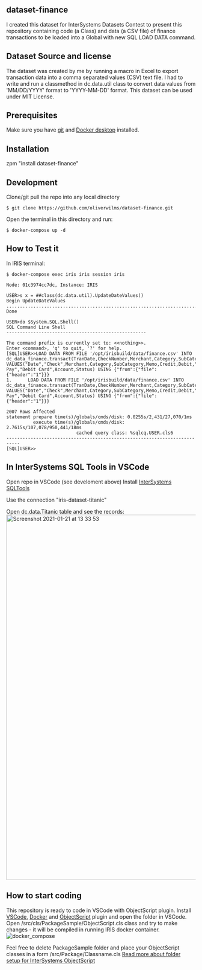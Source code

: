 ## dataset-finance
I created this dataset for InterSystems Datasets Contest to present this repository containing code (a Class) and data (a CSV file) of finance transactions to be loaded into a Global with new SQL LOAD DATA command.

## Dataset Source and license
The dataset was created by me by running a macro in Excel to export transaction data into a comma separated values (CSV) text file.
I had to write and run a classmethod in dc.data.util class to convert data values from 'MM/DD/YYYY' format to 'YYYY-MM-DD' format. 
This dataset can be used under MIT License.

## Prerequisites
Make sure you have [git](https://git-scm.com/book/en/v2/Getting-Started-Installing-Git) and [Docker desktop](https://www.docker.com/products/docker-desktop) installed.

## Installation 

zpm "install dataset-finance"

## Development

Clone/git pull the repo into any local directory

```
$ git clone https://github.com/oliverwilms/dataset-finance.git
```

Open the terminal in this directory and run:

```
$ docker-compose up -d
```

## How to Test it

In IRIS terminal:

```
$ docker-compose exec iris iris session iris

Node: 01c3974cc7dc, Instance: IRIS

USER>s x = ##class(dc.data.util).UpdateDateValues()
Begin UpdateDateValues
............................................................................................................................................................................................................................................................................................................................................................................................................................................................................................................................................................................................................................................................................................................................................................................................................................................................................................................................................................................................................................................................................................................................................................................................................................................................................................................................................................................................................................................................................................................................................................................................................................................................................................................................................................................................................................................................................................................................................................................................................................................................................................UpdateDateValues Done

USER>do $System.SQL.Shell()
SQL Command Line Shell
----------------------------------------------------

The command prefix is currently set to: <<nothing>>.
Enter <command>, 'q' to quit, '?' for help.
[SQL]USER>>LOAD DATA FROM FILE '/opt/irisbuild/data/finance.csv' INTO dc_data_finance.transact(TranDate,CheckNumber,Merchant,Category,SubCategory,Memo,Credit,Debit,BillPay,DebitCard,Account,Status) VALUES("Date","Check",Merchant,Category,SubCategory,Memo,Credit,Debit,"Bill Pay","Debit Card",Account,Status) USING {"from":{"file":{"header":"1"}}}
1.      LOAD DATA FROM FILE '/opt/irisbuild/data/finance.csv' INTO dc_data_finance.transact(TranDate,CheckNumber,Merchant,Category,SubCategory,Memo,Credit,Debit,BillPay,DebitCard,Account,Status) VALUES("Date","Check",Merchant,Category,SubCategory,Memo,Credit,Debit,"Bill Pay","Debit Card",Account,Status) USING {"from":{"file":{"header":"1"}}}

2007 Rows Affected
statement prepare time(s)/globals/cmds/disk: 0.0255s/2,431/27,070/1ms
          execute time(s)/globals/cmds/disk: 2.7615s/107,078/950,441/18ms
                          cached query class: %sqlcq.USER.cls6
---------------------------------------------------------------------------
[SQL]USER>>
```

## In InterSystems SQL Tools in VSCode
Open repo in VSCode (see develoment above)
Install [InterSystems SQLTools](https://marketplace.visualstudio.com/items?itemName=intersystems-community.sqltools-intersystems-driver)

Use the connection "iris-dataset-titanic"

Open dc.data.Titanic table and see the records:
<img width="968" alt="Screenshot 2021-01-21 at 13 33 53" src="https://user-images.githubusercontent.com/2781759/105340135-8e23ff80-5bee-11eb-9e5e-ff87dfdab047.png">


## How to start coding
This repository is ready to code in VSCode with ObjectScript plugin.
Install [VSCode](https://code.visualstudio.com/), [Docker](https://marketplace.visualstudio.com/items?itemName=ms-azuretools.vscode-docker) and [ObjectScript](https://marketplace.visualstudio.com/items?itemName=daimor.vscode-objectscript) plugin and open the folder in VSCode.
Open /src/cls/PackageSample/ObjectScript.cls class and try to make changes - it will be compiled in running IRIS docker container.
![docker_compose](https://user-images.githubusercontent.com/2781759/76656929-0f2e5700-6547-11ea-9cc9-486a5641c51d.gif)

Feel free to delete PackageSample folder and place your ObjectScript classes in a form
/src/Package/Classname.cls
[Read more about folder setup for InterSystems ObjectScript](https://community.intersystems.com/post/simplified-objectscript-source-folder-structure-package-manager)
